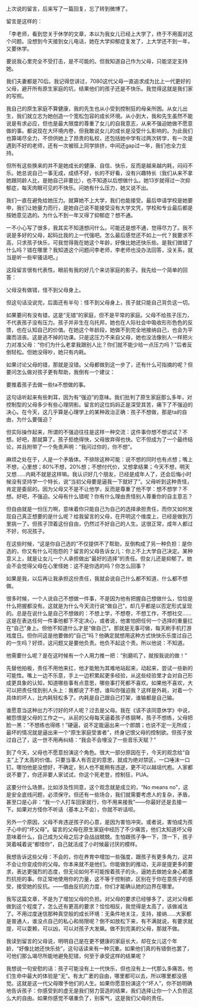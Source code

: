 上次说的留言，后来写了一篇回复，忘了转到微博了。

留言是这样的：

「李老师，看到您关于休学的文章，本以为我女儿已经上大学了，终于不用面对这个问题。没想到今天接到女儿电话，她在大学抑郁症复发了，上大学还不到一年，又要休学。

要说我心里完全不受打击，是不可能的。但我知道自己作为父母，只能坚定支持她。

我们夫妻都是70后。我记得您讲过，7080这代父母一直追求成为比上一代更好的父母，避开所有原生家庭的坑，结果他们的孩子还是不快乐。我觉得这就是我们家的写照。

我自己的原生家庭不算健康，我的先生也从小受到控制狂的母亲所困。从女儿出生，我们就立志为她创造一个宽松包容的成长环境。从小到大，我和先生虽然不能说是有求必应，但也是最大限度的尊重了女儿的自我意志，从来不强迫她做不愿意做的事。都说现在大环境内卷，但我敢说女儿的成长是没受什么影响的。为此我们也算竭尽全力，不但供她上了昂贵的私校，还包括她中学有过两次转学，有一次是遇到不好的老师，还有一次被班上同学排挤，中间还gap过一年，我们也全力支持。

但所有这些换来的并不是她成长的健康、自信、快乐，反而是越来越内耗，闷闷不乐。她总说自己一事无成，成绩不好，长的不好看，没有兴趣特长（我们从来不拿她跟同龄人比，是她自己非要比），也不知道以后想做什么。她13岁就得过一次抑郁症，每天肉眼可见的不快乐。问她有什么压力，她又说不出。

我们一直在避免给她压力。就算她不上大学，我们也能接受。最后申请学校是她要申，我们让她量力而行，是她自己说不能接受没有大学文凭，学校和专业最后都是按她意见选的。为什么不到一年又得了抑郁症？想不通。

一不小心写了很多，我其实不知道想问什么。可能还是想不通，觉得尽力了。我不说是多好的父母，起码比我的上一代强吧。怎么最后感觉还不如上一代？我要求不高，只求孩子快乐，可我觉得我在她这个年龄，好像比她还快乐些。是我们做错了什么吗？错在哪里？我知道这个问题问李老师，李老师也没办法回答，没关系，就当是听一些牢骚话吧。」



这段留言很有代表性。眼前有我的好几个来访家庭的影子。我先给一个简单的回答：

父母没有做错，怪不到父母身上。

但这句话没说完，后面还有半句：怪不到父母身上，孩子就只能自己背负这一切。

如果要问有没有错，这是“无错”的家庭，但不是平常的家庭。父母不给孩子压力，不代表孩子没有压力。孩子并非生在乌托邦，她也在人际社会中吸收形形色色的反馈，也在认知自己的价值。在她这个年龄段，她做不到完全地接纳自己，也会为平庸而沮丧。这是逃不掉的功课。只是这压力不来自父母，她也没法像别人一样把火力对准父母：“你们为什么老拿我跟别人比？你们就不能少给一点压力吗？”后者反倒轻松。但她没得吵，她只有内耗。

如果讨论父母的错，那就是没错。父母都做到这一步了，还有什么可指摘的呢？但要问怎么做对孩子更有帮助，我倒有一个建议：

要推着孩子去做一些ta不想做的事。

这句话听起来有些刺耳，因为有“强迫”的意味。我们批判了原生家庭那么多年，对控制型的父母多少有些心理阴影。留言的这位妈妈正是深受其苦，痛下了不强迫的决心。在今天，这几乎算是心理学上的某种政治正确：孩子不想做，那是ta的自由，为什么要强迫？

但实际操作起来，所谓的不强迫往往是这样一种交流：这件事你想不想试试？不想。好吧，那就算了。孩子拒绝得快，父母放弃得也快。它不但成为了一个最终结论，并且附带了一个免责声明：“我问过你的，你不想”。

麻烦之处在于，人是一个矛盾体。不排除这种可能：说不想的同时也有点想；嘴上不想，心里想；80%不想，20%想；不想付代价，又想拿结果；今天不想，明天又想……内耗不就是这样嘛。我认识好几个朋友，已经是成年人了，还会后悔小时候没有坚持学一个特长，说“当初父母要是逼我一下就好了”。父母听到这种责怪，肯定是委屈的。因为父母又不是不让他学，反而是尊重了他不学：想不想学？不想。好吧，不强迫。父母有什么错呢？你有什么理由责怪别人尊重你的自主意志？

但自由就是一份压力啊，意味着你只能自己为自己的选择承担责任，而你又如何发现自己真正想要的是什么呢？给我留言的父母，在开明这个维度上，已经是做到万里挑一了。但孩子顶着这份自由，仍然过不好自己的人生。这很正常，成年人都过不好，何况孩子。

在这些时候，“这是你自己选的”不仅提供不了帮助，反倒构成了另一种负担：是你选的，你又有什么可抱怨的？留言的父母告诉女儿：你上不上大学自己决定。某种意义上，就是让女儿一个人承担做出“最好的选择”的责任。但女儿还是抑郁了。她会不会觉得父母在心里怪她：这不是你选的吗？你怎么回事？

如果是我，以后再让我承担这份责任，我就会说自己什么都不知道，什么都不想做。

很多时候，一个人说自己不想做一件事，不是因为他有把握自己想做什么，恰恰是什么把握都没有。这就是为什么今天流行说“做自己”，却几乎都是以否定形式呈现的。总是在说什么是自己不想做的：不想上学，不想卷，不想工作，不想社交……这是在表达任何一件事他都下不定决心，或者说，他害怕把任何一个选择的重量扛在“自己”身上。但他不知道什么才是“做自己”。那就是无事可做，每天刷手机打游戏度日。但你问这是他要做的“自己”吗？他确定就想用这种方式快快乐乐度过自己的一生吗？好烦，这问题又是要他负责。他负不起这个责。所以他说：不知道。

他需要什么呢？是在这时候有一个人用力推一把：“别磨叽了，就按我说的做！”

先替他拍板，责任不用他来扛，他才能勉为其难地站起来，动起来，尝试一些新的可能性。嘴上一边不乐意，手上一边积累起更多经验，从这些经验里才会对自己形成更具象的认知，知道哪些事有点意思，哪些事打死都不喜欢。如果他不喜欢，大可以把责任怪到别人头上：我都说了不想，谁叫你强迫我？这样是外耗，对着一个具体的坏人，比内耗轻松多了。内耗是自己跟自己打架，谁输都是自己输。

谁愿意当这种出力不讨好的坏人呢？过去是父母。我在《该不该同意休学》中说，被怨恨是父母的工作之一。从前的父母每天逼着孩子练钢琴，孩子不想练，父母把脸一黑：“不想练也得练！”硬逼，说不定能逼出来一个郎朗；也说不定一无所成；最坏的情况就是逼出来一个“原生家庭受害者”，终身记恨父母的控制欲。但孩子放过自己了，这一世不用再纠结：“我会不会埋没了一些音乐天赋？”

到了今天，父母也不愿意扮演这个角色。很大一部分原因在于，今天的观念给“自主”上了太高的价值。只要当事人有否定的意思，就成为绝对禁区，一口唾沫一口钉。哪怕他是没想好，不确定，别人也不能稍有违逆，更不可以越俎代庖。人家都说不要了，你还非要人家试试，你这个死老登，控制狂，PUA。

这要分什么场景。比如涉及性同意，这个观念就是成立的，“No means no”，这是安全底线问题，必须保守。但还有一些场合，我们就需要考虑人的复杂，矛盾，甚至口是心非：“我一个人打车回家就行，你不用来接我”——你最好还是去接一下。如果对方怪你不听话（基本上不会），你就不听话呗。

另外一个原因，父母不肯违逆孩子的心意，是因为害怕冲突。或者说，害怕成为孩子心中的“坏父母”。留言的父母在原生家庭中经历了不少痛苦，他们太知道坏父母意味着什么，自己成为父母之后才会战战兢兢。生怕跟孩子争一下，顶一下，孩子哭着喊着说“都怪你”，自己就活成了小时候最讨厌的模样。

我想告诉这些父母：不会的，你在养育中增加一些强度，跟孩子有更多角力，这并不会让你变成你的父母。你本来就不是他们。你能做到的推动，无非是提更多的要求，表达更强烈的态度，但无论如何不可能按着孩子的头，逼她去做她全身心都激烈抗拒的事。你正常地使用你的力量，这不等于控制欲，区别在于你在意孩子的感受，接受她的反抗。——借由反抗的力度，你们才能确认她的边界在哪里。

我写这篇文章，不是为了增加父母的负担。对父母的要求已经够多了，这对父母都做到这个程度了，怎么还有更高的要求？恰恰相反，我觉得是太高了，该做减法了。不用过度迷信那种真空般的成长环境：无条件地关注，支持，接纳……大家都是普通人，谁没点自己的私心和局限呢？倒不如放松下来，有不满就说，有要求就提，可以耍赖，可以凶，可以对孩子大发飙。做不到完美的父母，那就不做。

我读到留言的父母说，明明自己是在更不健康的家庭长大，却在女儿这个年龄，“好像比她还快乐些”，这句话读来有一种沉重。如果他们真的有错倒也罢了，可他们那么竭尽所能地避免犯错，何至于承受这样的结果呢？

我想说一句安慰的话：孩子可能没有上一代快乐，但也没有上一代那么多痛苦。他们生命中最大的体验是“无”。有太广袤的自由，哪里都可以去，所以哪里都没感觉。这就是这一代父母赠予他们的人生。如果你愿意扮演这个“坏人”，你不妨明确地告诉孩子：你感受到的虚无是我们努力营造的结果，我们选择让你一个人负担这么大的自由。如果你感觉不堪重负了，别客气，这是我们父母的责任。
